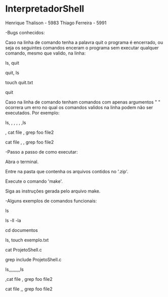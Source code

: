 # InterpretadorShell
Henrique Thalison - 5983
Thiago Ferreira - 5991

-Bugs conhecidos:

Caso na linha de comando tenha a palavra quit o programa é encerrado, ou seja os seguintes comandos enceram o programa sem executar qualquer comando, mesmo que valido, na linha:

ls, quit

quit, ls

touch quit.txt

quit

Caso na linha de comando tenham comandos com apenas argumentos " " ocorrera um erro no qual os comandos validos na linha podem não ser executados. Por exemplo:

ls, , , , , ,ls

 , cat file , grep foo file2
 
cat file , , grep foo file2

-Passo a passo de como executar:

Abra o terminal.

Entre na pasta que contenha os arquivos contidos no '.zip'.

Execute o comando 'make'.

Siga as instruções gerada pelo arquivo make.

-Alguns exemplos de comandos funcionais:

ls

ls -ll -la

cd documentos

ls, touch exemplo.txt

cat ProjetoShell.c

grep include ProjetoShell.c

ls,,,,,,,,,ls

,cat file , grep foo file2

cat file ,, grep foo file2




